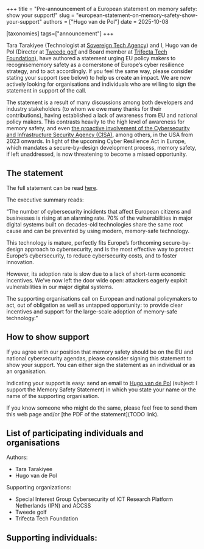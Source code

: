 +++
title = "Pre-announcement of a European statement on memory safety: show your support!"
slug = "european-statement-on-memory-safety-show-your-support"
authors = ["Hugo van de Pol"]
date = 2025-10-08

[taxonomies]
tags=["announcement"]
+++

Tara Tarakiyee (Technologist at [Sovereign Tech Agency](https://www.sovereign.tech/)) and I, Hugo van de Pol (Director at [Tweede golf](https://tweedegolf.nl/en) and Board member at [Trifecta Tech Foundation](https://trifectatech.org/)), have authored a statement urging EU policy makers to recognisememory safety as a cornerstone of Europe’s cyber resilience
strategy, and to act accordingly. If you feel the same way, please consider stating your support (see below) to help us create an impact. We are now actively looking for organisations and individuals who are willing to sign the statement in support of the call.

<!-- more -->

The statement is a result of many discussions among both developers and industry stakeholders (to whom we owe many thanks for their contributions), having established a lack of awareness from EU and national policy makers. This contrasts heavily to the high level of awareness for memory safety, and even [the proactive involvement of the Cybersecurity and Infrastructure Security Agency (CISA)](https://www.cisa.gov/securebydesign), among others, in the USA from 2023 onwards. In light of the upcoming Cyber Resilience Act in Europe, which mandates a secure-by-design development process, memory safety, if left unaddressed, is now threatening to become a missed opportunity.

## The statement

The full statement can be read [here](/docs/improving-europes-cybersecurity-posture-through-memory-safety-v20251007.pdf). 

The executive summary reads: 

“The number of cybersecurity incidents that affect European citizens and businesses is rising at an alarming rate. 70% of the vulnerabilities in major digital systems built on decades-old technologies share the same root cause and can be prevented by using modern, memory-safe
technology.

This technology is mature, perfectly fits Europe’s forthcoming secure-by-design approach to cybersecurity, and is the most effective way to protect Europe’s cybersecurity, to reduce cybersecurity costs, and to foster innovation.

However, its adoption rate is slow due to a lack of short-term economic incentives. We’ve now left the door wide open: attackers eagerly exploit vulnerabilities in our major digital systems.

The supporting organisations call on European and national policymakers to act, out of obligation as well as untapped opportunity: to provide clear incentives and support for the large-scale adoption of memory-safe technology.”

## How to show support

If you agree with our position that memory safety should be on the EU and national cybersecurity agendas, please consider signing this statement to show your support. You can either sign the statement as an individual or as an organisation.

Indicating your support is easy: send an email to [Hugo van de Pol](hugo@trifectatech.org) (subject: I support the Memory Safety Statement) in which you state your name or the name of the supporting organisation. 

If you know someone who might do the same, please feel free to send them this web page and/or [the PDF of the statement](TODO link).

## List of participating individuals and organisations

Authors:
- Tara Tarakiyee
- Hugo van de Pol

Supporting organizations:
- Special Interest Group Cybersecurity of ICT Research Platform Netherlands (IPN) and ACCSS
- Tweede golf   
- Trifecta Tech Foundation

Supporting individuals:
- 
